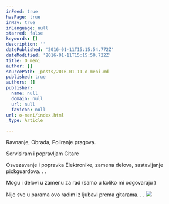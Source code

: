 ```yaml
---
inFeed: true
hasPage: true
inNav: true
inLanguage: null
starred: false
keywords: []
description: ''
datePublished: '2016-01-11T15:15:54.772Z'
dateModified: '2016-01-11T15:15:50.722Z'
title: O meni
author: []
sourcePath: _posts/2016-01-11-o-meni.md
published: true
authors: []
publisher:
  name: null
  domain: null
  url: null
  favicon: null
url: o-meni/index.html
_type: Article

---
```

Ravnanje,   Obrada, Poliranje pragova.

Servisiram i popravljam Gitare

Osvezavanje i popravka Elektronike, zamena delova, sastavljanje pickguardova. . .

Mogu i delovi u zamenu za rad (samo u koliko mi odgovaraju )

Nije sve u parama ovo radim iz ljubavi prema gitarama. . .
![](https://the-grid-user-content.s3-us-west-2.amazonaws.com/839343a6-06d4-4af6-a7d3-bb7288b9d93b.JPG)